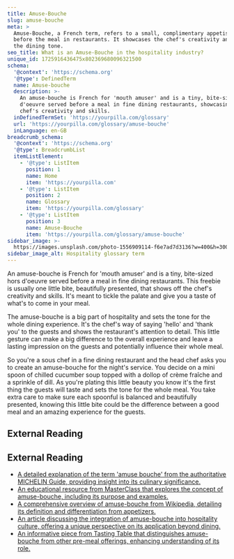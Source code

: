 ```yaml
---
title: Amuse-Bouche
slug: amuse-bouche
meta: >
  Amuse-Bouche, a French term, refers to a small, complimentary appetiser served
  before the meal in restaurants. It showcases the chef's creativity and sets
  the dining tone.
seo_title: What is an Amuse-Bouche in the hospitality industry?
unique_id: 1725916436475x802369680096321500
schema:
  '@context': 'https://schema.org'
  '@type': DefinedTerm
  name: Amuse-bouche
  description: >-
    An amuse-bouche is French for 'mouth amuser' and is a tiny, bite-sized hors
    d'oeuvre served before a meal in fine dining restaurants, showcasing the
    chef's creativity and skills.
  inDefinedTermSet: 'https://yourpilla.com/glossary'
  url: 'https://yourpilla.com/glossary/amuse-bouche'
  inLanguage: en-GB
breadcrumb_schema:
  '@context': 'https://schema.org'
  '@type': BreadcrumbList
  itemListElement:
    - '@type': ListItem
      position: 1
      name: Home
      item: 'https://yourpilla.com'
    - '@type': ListItem
      position: 2
      name: Glossary
      item: 'https://yourpilla.com/glossary'
    - '@type': ListItem
      position: 3
      name: Amuse-Bouche
      item: 'https://yourpilla.com/glossary/amuse-bouche'
sidebar_image: >-
  https://images.unsplash.com/photo-1556909114-f6e7ad7d3136?w=400&h=300&fit=crop&auto=format
sidebar_image_alt: Hospitality glossary term
---
```


An amuse-bouche is French for 'mouth amuser' and is a tiny, bite-sized hors d'oeuvre served before a meal in fine dining restaurants. This freebie is usually one little bite, beautifully presented, that shows off the chef's creativity and skills. It's meant to tickle the palate and give you a taste of what's to come in your meal.

The amuse-bouche is a big part of hospitality and sets the tone for the whole dining experience. It's the chef's way of saying 'hello' and 'thank you' to the guests and shows the restaurant's attention to detail. This little gesture can make a big difference to the overall experience and leave a lasting impression on the guests and potentially influence their whole meal.

So you're a sous chef in a fine dining restaurant and the head chef asks you to create an amuse-bouche for the night's service. You decide on a mini spoon of chilled cucumber soup topped with a dollop of crème fraîche and a sprinkle of dill. As you're plating this little beauty you know it's the first thing the guests will taste and sets the tone for the whole meal. You take extra care to make sure each spoonful is balanced and beautifully presented, knowing this little bite could be the difference between a good meal and an amazing experience for the guests.

## External Reading



## External Reading

*   [A detailed explanation of the term 'amuse bouche' from the authoritative MICHELIN Guide, providing insight into its culinary significance.](https://guide.michelin.com/en/article/features/%E4%BB%80%E9%BA%BC%E6%98%AFAMUSEBOUCHE)
*   [An educational resource from MasterClass that explores the concept of amuse-bouche, including its purpose and examples.](https://www.masterclass.com/articles/amuse-bouche-guide)
*   [A comprehensive overview of amuse-bouche from Wikipedia, detailing its definition and differentiation from appetizers.](https://en.wikipedia.org/wiki/Amuse-bouche)
*   [An article discussing the integration of amuse-bouche into hospitality culture, offering a unique perspective on its application beyond dining.](https://www.seniorlivingforesight.net/creating-an-amuse-bouche-hospitality-culture/)
*   [An informative piece from Tasting Table that distinguishes amuse-bouche from other pre-meal offerings, enhancing understanding of its role.](https://www.tastingtable.com/1166462/what-separates-amuse-bouche-from-appetizers-and-hors-doeuvres/)
